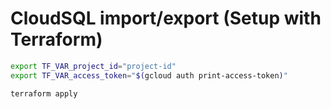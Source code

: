 
# CloudSQL import/export (Setup with Terraform)

```sh
export TF_VAR_project_id="project-id"
export TF_VAR_access_token="$(gcloud auth print-access-token)"
```

```sh
terraform apply
```
